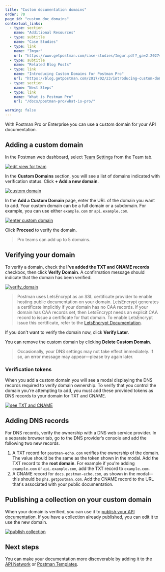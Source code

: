 ```yaml
---
title: "Custom documentation domains"
order: 70
page_id: "custom_doc_domains"
contextual_links:
  - type: section
    name: "Additional Resources"
  - type: subtitle
    name: "Case Studies"
  - type: link
    name: "Imgur"
    url: "https://www.getpostman.com/case-studies/Imgur.pdf?_ga=2.202743895.754547870.1571851340-1454169035.1570491567"
  - type: subtitle
    name: "Related Blog Posts"
  - type: link
    name: "Introducing Custom Domains for Postman Pro"
    url: "https://blog.getpostman.com/2017/02/23/introducing-custom-domains-for-postman-pro/?_ga=2.157458940.754547870.1571851340-1454169035.1570491567"
  - type: section
    name: "Next Steps"
  - type: link
    name: "What is Postman Pro"
    url: "/docs/postman-pro/what-is-pro/"

warning: false
---
```


With Postman Pro or Enterprise you can use a custom domain for your API documentation.

## Adding a custom domain

In the Postman web dashboard, select [Team Settings](https://go.postman.co/settings/team/general) from the Team tab.

[![edit view for team](https://assets.postman.com/postman-docs/WS-docs-team-settings2-1.png)](https://assets.postman.com/postman-docs/WS-docs-team-settings2-1.png)

In the __Custom Domains__ section, you will see a list of domains indicated with verification status. Click __+ Add a new domain__.

[![custom domain](https://assets.postman.com/postman-docs/WS-docs-custom-domains-1.png)](https://assets.postman.com/postman-docs/WS-docs-custom-domains-1.png)

In the __Add a Custom Domain__ page, enter the URL of the domain you want to add. Your custom domain can be a full domain or a subdomain. For example, you can use either `example.com` or `api.example.com`.

[![enter custom domain](https://assets.postman.com/postman-docs/WS-docs-add-custom-domain-1.png)](https://assets.postman.com/postman-docs/WS-docs-add-custom-domain-1.png)

Click **Proceed** to verify the domain.

> Pro teams can add up to 5 domains.

## Verifying your domain

To verify a domain, check the __I've added the TXT and CNAME records__ checkbox, then click __Verify Domain__. A confirmation message should indicate that the domain has been verified.

[![verify_domain](https://assets.postman.com/postman-docs/WS-docs-verify-domain-1.png)](https://assets.postman.com/postman-docs/WS-docs-verify-domain-1.png)

> Postman uses LetsEncrypt as an SSL certificate provider to enable hosting public documentation on your domain. LetsEncrypt generates a certificate implicitly if your domain has no CAA records. If your domain has CAA records set, then LetsEncrypt needs an explicit CAA record to issue a certificate for that domain. To enable LetsEncrypt issue this certificate, refer to the [LetsEncrypt Documentation](https://letsencrypt.org/docs/caa).

If you don't want to verify the domain now, click __Verify Later__.

You can remove the custom domain by clicking __Delete Custom Domain__.

> Occasionally, your DNS settings may not take effect immediately. If so, an error message may appear—please try again later.

### Verification tokens

When you add a custom domain you will see a modal displaying the DNS records required to verify domain ownership. To verify that you control the domain you're attempting to add, you must add these provided tokens as DNS records to your domain for TXT and CNAME.

[![see TXT and CNAME](https://assets.postman.com/postman-docs/WS-verfication-tokens-1.png)](https://assets.postman.com/postman-docs/WS-verfication-tokens-1.png)

## Adding DNS records

For DNS records, verify the ownership with a DNS web service provider. In a separate browser tab, go to the DNS provider’s console and add the following two new records.

1. A TXT record for `postman-echo.com` verifies the ownership of the domain. The value should be the same as the token shown in the modal. Add the TXT record to the __root domain__. For example if you're adding `example.com` or `api.example.com`, add the TXT record to `example.com`.
2. A CNAME record for `docs.postman-echo.com`, as shown in the modal—this should be `phs.getpostman.com`. Add the CNAME record to the URL that's associated with your public documentation.

## Publishing a collection on your custom domain

When your domain is verified, you can use it to [publish your API documentation](/docs/postman/api-documentation/publishing-your-docs/). If you have a collection already published, you can edit it to use the new domain.

[![publish collection](https://assets.postman.com/postman-docs/WS-publish-collection-edit-1.png)](https://assets.postman.com/postman-docs/WS-publish-collection-edit-1.png)

## Next steps

You can make your documentation more discoverable by adding it to the [API Network]((/docs/postman-for-publishers/api-network/add-api-network/)) or [Postman Templates](/docs/postman-for-publishers/postman-templates/add-templates/).
